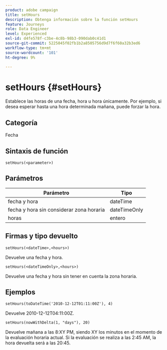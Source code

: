 ```yaml
---
product: adobe campaign
title: setHours
description: Obtenga información sobre la función setHours
feature: Journeys
role: Data Engineer
level: Experienced
exl-id: d4fe578f-c3be-4c8b-98b3-090dab0c41d1
source-git-commit: 5225045f02fb1b2a8505756d9d7f6f60a32b3ed6
workflow-type: tm+mt
source-wordcount: '101'
ht-degree: 9%

---
```


# setHours {#setHours}

Establece las horas de una fecha, hora u hora únicamente. Por ejemplo, si desea esperar hasta una hora determinada mañana, puede forzar la hora.

## Categoría

Fecha

## Sintaxis de función

`setHours(<parameter>)`

## Parámetros

| Parámetro | Tipo |
|--- |--- |
| fecha y hora | dateTime |
| fecha y hora sin considerar zona horaria | dateTimeOnly |
| horas | entero |

## Firmas y tipo devuelto

`setHours(<dateTime>,<hours>)`

Devuelve una fecha y hora.

`setHours(<dateTimeOnly>,<hours>)`

Devuelve una fecha y hora sin tener en cuenta la zona horaria.

## Ejemplos

`setHours(toDateTime('2010-12-12T01:11:00Z'), 4)`

Devuelve 2010-12-12T04:11:00Z.

`setHours(nowWithDelta(1, "days"), 20)`

Devuelve mañana a las 8:XY PM, siendo XY los minutos en el momento de la evaluación horaria actual. Si la evaluación se realiza a las 2:45 AM, la hora devuelta será a las 20:45.

